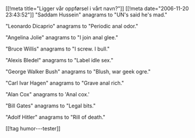 [[!meta  title="Ligger vår oppførsel i vårt navn?"]]
[[!meta  date="2006-11-20 23:43:52"]]
"Saddam Hussein" anagrams to "UN's said he's mad."

"Leonardo Dicaprio" anagrams to "Periodic anal odor."

"Angelina Jolie" anagrams to "I join anal glee."

"Bruce Willis" anagrams to "I screw. I bull."

"Alexis Bledel" anagrams to "Label idle sex."

"George Walker Bush" anagrams to "Blush, war geek ogre."

"Carl Ivar Hagen" anagrams to "Grave anal rich."

"Alan Cox" anagrams to 'Anal cox.'

"Bill Gates" anagrams to "Legal bits."

"Adolf Hitler" anagrams to "Rill of death."

[[!tag  humor---tester]]